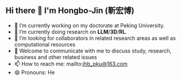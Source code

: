 ## Hi there 👋 I'm Hongbo-Jin (靳宏博)


- 🔭 I’m currently working on my doctorate at Peking University.
- 🌱 I’m currently doing research on **LLM**/**3D**/**RL**. 
- 🤔 I’m looking for collaborators in related research areas as well as computational resources
- 💬 Welcome to communicate with me to discuss study, research, business and other related issues
- 📫 How to reach me: mailto:jhb_pku@163.com
- 😄 Pronouns: He

